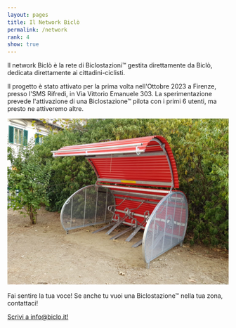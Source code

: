 ```yaml
---
layout: pages
title: Il Network Biclò
permalink: /network
rank: 4
show: true
---
```


Il network Biclò è la rete di Biclostazioni™ gestita direttamente da Biclò, dedicata direttamente ai cittadini-ciclisti.

Il progetto è stato attivato per la prima volta nell'Ottobre 2023 a Firenze, presso l'SMS Rifredi, in Via Vittorio Emanuele 303. La sperimentazione prevede l'attivazione di una Biclostazione™ pilota con i primi 6 utenti, ma presto ne attiveremo altre. 


<img class="mt-5 mb-5 img-fluid" src="res/img/biclostazione-smsrifredi-1.jpg">





Fai sentire la tua voce! Se anche tu vuoi una Biclostazione™ nella tua zona, contattaci!

<p class="text-center"> <a href="mailto:info@biclo.it!" target="_blank" class="btn btn-lg btn-secondary fw-bold border-white bg-white">Scrivi a info@biclo.it!</a> </p>
